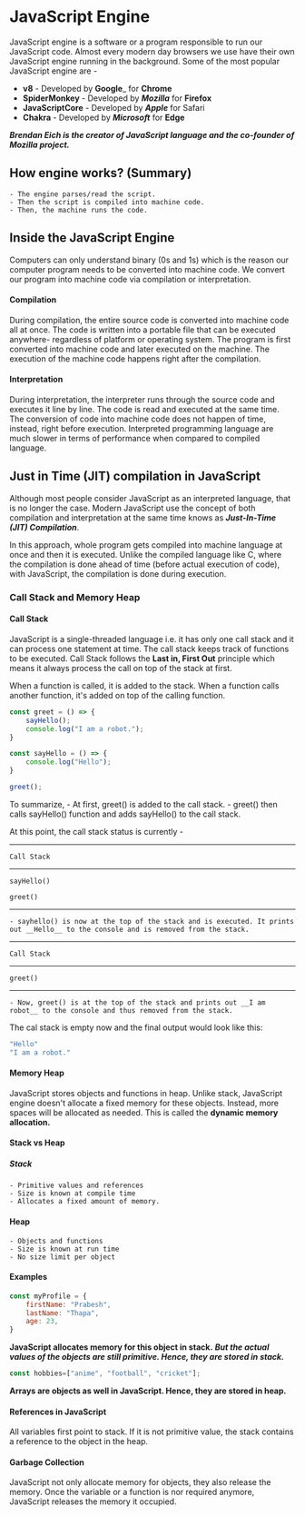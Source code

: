 # JavaScript Engine

JavaScript engine is a software or a program responsible to run our JavaScript code. Almost every modern day browsers we use have their own JavaScript engine running in the background. Some of the most popular JavaScript engine are -

* __v8__ - Developed by __Google___ for __Chrome__
* __SpiderMonkey__ - Developed by ___Mozilla___ for __Firefox__
* __JavaScriptCore__ - Developed by ___Apple___ for Safari
* __Chakra__ - Developed by ___Microsoft___ for __Edge__

___Brendan Eich is the creator of JavaScript language and the co-founder of Mozilla project.___

## How engine works? (Summary)

	- The engine parses/read the script.
	- Then the script is compiled into machine code.
	- Then, the machine runs the code.

## Inside the JavaScript Engine

Computers can only understand binary (0s and 1s) which is the reason our computer program needs to be converted into machine code. We convert our program into machine code via compilation or interpretation. 

#### Compilation

During compilation, the entire source code is converted into machine code all at once. The code is written into a portable file that can be executed anywhere- regardless of platform or operating system. The program is first converted into machine code and later executed on the machine. The execution of the machine code happens right after the compilation. 

#### Interpretation

During interpretation, the interpreter runs through the source code and executes it line by line. The code is read and executed at the same time. The conversion of code into machine code does not happen of time, instead, right before execution. Interpreted programming language are much slower in terms of performance when compared to compiled language. 

## Just in Time (JIT) compilation in JavaScript

Although most people consider JavaScript as an interpreted language, that is no longer the case. Modern JavaScript use the concept of both compilation and interpretation at the same time knows as ___Just-In-Time (JIT) Compilation___.

In this approach, whole program gets compiled into machine language at once and then it is executed. Unlike the compiled language like C, where the compilation is done ahead of time (before actual execution of code), with JavaScript, the compilation is done during execution.

### Call Stack and Memory Heap

#### Call Stack

JavaScript is a single-threaded language i.e. it has only one call stack and it can process one statement at time. The call stack keeps track of functions to be executed. Call Stack follows the __Last in, First Out__ principle which means it always process the call on top of the stack at first.

When a function is called, it is added to the stack. When a function calls another function, it's added on top of the calling function.  

```js
const greet = () => {
	sayHello();
	console.log("I am a robot.");
}

const sayHello = () => {
	console.log("Hello");
}

greet();
```
To summarize,
	- At first, greet() is added to the call stack.
	- greet() then calls sayHello() function and adds sayHello() to the call stack.

At this point, the call stack status is currently -

_____________________
	Call Stack
_____________________

	sayHello()

	greet()
______________________

	- sayhello() is now at the top of the stack and is executed. It prints out __Hello__ to the console and is removed from the stack.

______________________
	Call Stack
______________________

	greet()
_______________________

	- Now, greet() is at the top of the stack and prints out __I am robot__ to the console and thus removed from the stack.

The cal stack is empty now and the final output would look like this:

```js
"Hello"
"I am a robot."
```

#### Memory Heap

JavaScript stores objects and functions in heap. Unlike stack, JavaScript engine doesn't allocate a fixed memory for these objects. Instead, more spaces will be allocated as needed. This is called the __dynamic memory allocation.__

#### Stack vs Heap

##### Stack 
	- Primitive values and references
	- Size is known at compile time
	- Allocates a fixed amount of memory.

#### Heap
	- Objects and functions
	- Size is known at run time
	- No size limit per object

#### Examples

```js
const myProfile = {
	firstName: "Prabesh",
	lastName: "Thapa",
	age: 23,
}
```

__JavaScript allocates memory for this object in stack.__
___But the actual values of the objects are still primitive. Hence, they are stored in stack.___

```js
const hobbies=["anime", "football", "cricket"];
```

__Arrays are objects as well in JavaScript. Hence, they are stored in heap.__

#### References in JavaScript

All variables first point to stack. If it is not primitive value, the stack contains a reference to the object in the heap. 

#### Garbage Collection

JavaScript not only allocate memory for objects, they also release the memory. Once the variable or a function is nor required anymore, JavaScript releases the memory it occupied.